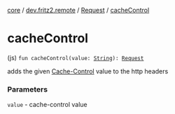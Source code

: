 [core](../../index.md) / [dev.fritz2.remote](../index.md) / [Request](index.md) / [cacheControl](./cache-control.md)

# cacheControl

(js) `fun cacheControl(value: `[`String`](https://kotlinlang.org/api/latest/jvm/stdlib/kotlin/-string/index.html)`): `[`Request`](index.md)

adds the given [Cache-Control](https://developer.mozilla.org/de/docs/Web/HTTP/Headers/Cache-Control)
value to the http headers

### Parameters

`value` - cache-control value